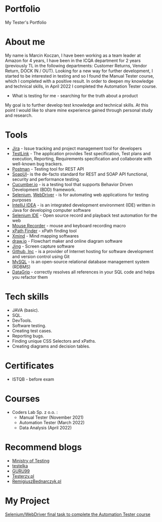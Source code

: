 # Portfolio
My Tester's Portfolio

# About me

My name is Marcin Koczan, I have been working as a team leader at Amazon for 4 years, I have been in the ICQA department for 2 years (previously TL in the following departments: Customer Returns, Vendor Return, DOCK IN / OUT). Looking for a new way for further development, I started to be interested in testing and so I found the Manual Tester course, which I completed with a positive result. In order to deepen my knowledge and technical skills, in April 2022 I completed the Automation Tester course.

* What is testing for me - searching for the truth about a product

My goal is to further develop test knowledge and technical skills. At this point I would like to share mine
experience gained through personal study and research.

# Tools

* [Jira](https://www.atlassian.com/pl/software/jira) - Issue tracking and project management tool for developers
* [TestLink](https://www.testlink.org/) - The application provides Test specification, Test plans and execution, Reporting, Requirements specification and collaborate with well-known bug trackers.
* [Postman](https://www.postman.com/) - Testing tool for REST API
* [SoapUI](https://sourceforge.net/projects/soapui/)-  is the de-facto standard for REST and SOAP API functional, security and performance testing.
* [Cucumber.io](https://cucumber.io/) - is a testing tool that supports Behavior Driven Development (BDD) framework.
* [Selenium](https://www.selenium.dev/), [WebDriver](https://www.selenium.dev/documentation/webdriver/) - is for automating web applications for testing purposes
* [IntelliJ IDEA](https://www.selenium.dev/documentation/webdriver/) - is an integrated development environment (IDE) written in Java for developing computer software
* [Selenium IDE](https://www.selenium.dev/selenium-ide/) - Open source record and playback test automation for the web
* [Mouse Recorder](https://www.mouserecorder.com/download.php) - mouse and keyboard recording macro
* [xPath Finder](https://chrome.google.com/webstore/detail/xpath-finder/ihnknokegkbpmofmafnkoadfjkhlogph) - xPath finding tool
* [Xmind](https://www.xmind.net/) - Mind mapping softwares
* [draw.io](https://app.diagrams.net/) - Flowchart maker and online diagram software
* [Jing](https://www.techsmith.com/jing-tool.html) - Screen capture software
* [Github, Inc](https://github.com/) -  is a provider of Internet hosting for software development and version control using Git
* [MySQL](https://www.mysql.com/) - is an open-source relational database management system (RDBMS)
* [DataGrip](https://www.jetbrains.com/datagrip/) -  correctly resolves all references in your SQL code and helps you refactor them

# Tech skills

* JAVA (basic).
* SQL.
* DevTools.
* Software testing.
* Creating test cases.
* Reporting bugs.
* Finding unique CSS Selectors and xPaths.
* Creating diagrams and decision tables.

# Certificates

* ISTQB - before exam

# Courses
* Coders Lab Sp. z o.o. : 
  * Manual Tester (November 2021)
  * Automation Tester (March 2022)
  * Data Analysis (April 2022)

# Recommend blogs

* [Ministry of Testing](https://www.ministryoftesting.com/)
* [testelka](https://testelka.pl/blog/)
* [GURU99](https://www.guru99.com/blog)
* [Testerzy.pl](https://testerzy.pl/)
* [RemigiuszBednarczyk.pl](https://remigiuszbednarczyk.pl/)

# My Project

[Selenium/WebDriver final task to complete the Automation Tester course](https://github.com/mskoczan/SeleniumCourse_FinalTask)
